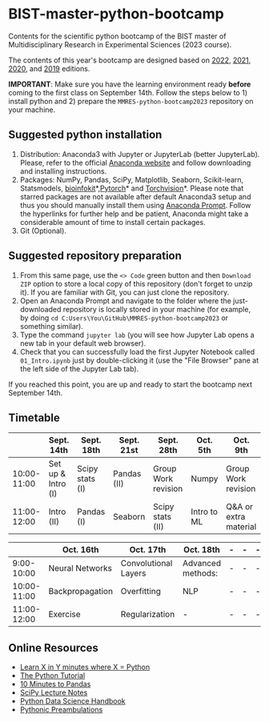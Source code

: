 # BIST-master-python-bootcamp

Contents for the scientific python bootcamp of the BIST master of Multidisciplinary Research in Experimental Sciences (2023 course).

The contents of this year's bootcamp are designed based on [2022](https://github.com/MMRES-PyBootcamp/MMRES-python-bootcamp2022), [2021](https://github.com/MMRES-PyBootcamp/MMRES-python-bootcamp2021), [2020](https://github.com/germannp/BIST-Python-Bootcamp), and [2019](https://github.com/BorjaRequena/BIST-master-python-bootcamp) editions.

**IMPORTANT**: Make sure you have the learning environment ready **before** coming to the first class on September 14th. Follow the steps below to 1) install python and 2) prepare the `MMRES-python-bootcamp2023` repository on your machine.

Suggested python installation
-----------------------------
1. Distribution: Anaconda3 with Jupyter or JupyterLab (better JupyterLab). Please, refer to the official [Anaconda website](https://www.anaconda.com/download) and follow downloading and installing instructions.
2. Packages: NumPy, Pandas, SciPy, Matplotlib, Seaborn, Scikit-learn, Statsmodels, [bioinfokit](https://anaconda.org/bioconda/bioinfokit)\*,[Pytorch](https://anaconda.org/pytorch/pytorch)\* and [Torchvision](https://anaconda.org/pytorch/torchvision)\*. Please note that starred packages are not available after default Anaconda3 setup and thus you should manually install them using [Anaconda Prompt](https://docs.anaconda.com/free/anaconda/packages/install-packages/). Follow the hyperlinks for further help and be patient, Anaconda might take a considerable amount of time to install certain packages.
3. Git (Optional).

Suggested repository preparation
----------------------
1. From this same page, use the `<> Code` green button and then `Download ZIP` option to store a local copy of this repository (don't forget to unzip it). If you are familiar with Git, you can just clone the repository.
2. Open an Anaconda Prompt and navigate to the folder where the just-downloaded repository is locally stored in your machine (for example, by doing `cd C:Users\You\GitHub\MMRES-python-bootcamp2023` or something similar).
3. Type the command `jupyter lab` (you will see how Jupyter Lab opens a new tab in your default web browser).
4. Check that you can successfully load the first Jupyter Notebook called `01_Intro.ipynb` just by double-clicking it (use the "File Browser" pane at the left side of the Jupyter Lab tab).

If you reached this point, you are up and ready to start the bootcamp next September 14th.

Timetable
---------

|              | Sept. 14th         | Sept. 18th      | Sept. 21st  | Sept. 28th          | Oct. 5th              | Oct. 9th              |
|--------------|--------------------|-----------------|-------------|---------------------|-----------------------|-----------------------|
| 10:00-11:00  | Set up & Intro (I) | Scipy stats (I) | Pandas (II) | Group Work revision | Numpy                 | Group Work revision   |
| 11:00-12:00  | Intro (II)         | Pandas (I)      | Seaborn     | Scipy stats (II)    | Intro to ML           | Q&A or extra material |

|              | Oct. 16th          | Oct. 17th            | Oct. 18th             | -   | -   | -   |
|--------------|--------------------|----------------------|-----------------------|-----|-----|-----|
| 9:00-10:00   | Neural Networks    | Convolutional Layers | Advanced methods:     | -   | -   | -   |
| 10:00-11:00  | Backpropagation    | Overfitting          | NLP                   | -   | -   | -   |
| 11:00-12:00  | Exercise           | Regularization       | -                     | -   | -   | -   |


Online Resources
----------------
* [Learn X in Y minutes where X = Python](https://learnxinyminutes.com/docs/python/)
* [The Python Tutorial](https://docs.python.org/3.6/tutorial/index.html)
* [10 Minutes to Pandas](https://pandas.pydata.org/pandas-docs/stable/10min.html)
* [SciPy Lecture Notes](http://www.scipy-lectures.org/)
* [Python Data Science Handbook](https://jakevdp.github.io/PythonDataScienceHandbook/)
* [Pythonic Preambulations](http://jakevdp.github.io/)
